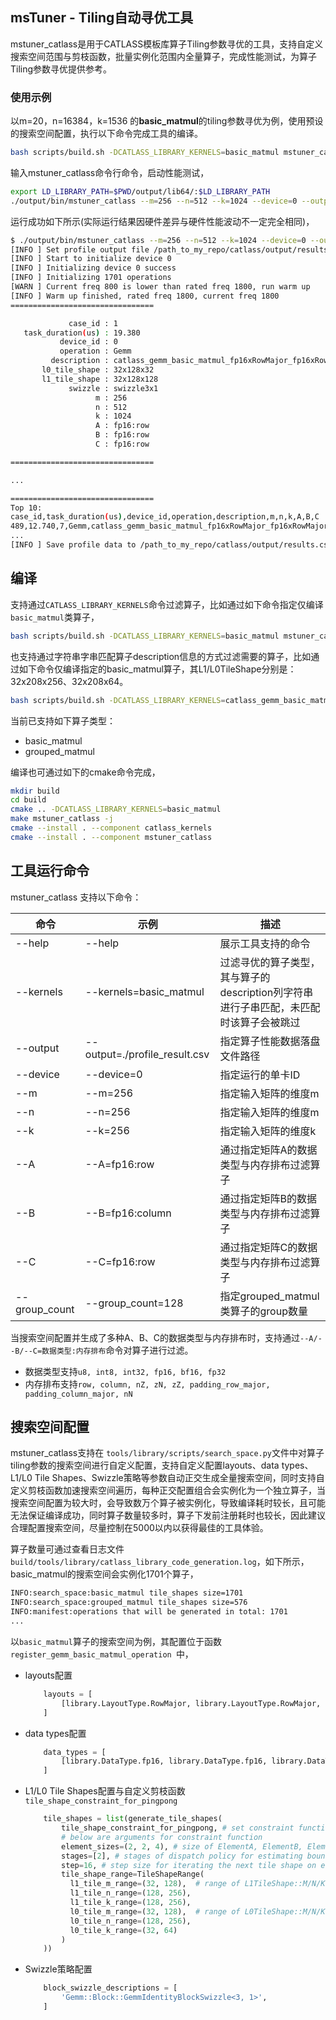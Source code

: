 ## msTuner - Tiling自动寻优工具

mstuner_catlass是用于CATLASS模板库算子Tiling参数寻优的工具，支持自定义搜索空间范围与剪枝函数，批量实例化范围内全量算子，完成性能测试，为算子Tiling参数寻优提供参考。

### 使用示例

以m=20，n=16384，k=1536 的**basic_matmul**的tiling参数寻优为例，使用预设的搜索空间配置，执行以下命令完成工具的编译。

```bash
bash scripts/build.sh -DCATLASS_LIBRARY_KERNELS=basic_matmul mstuner_catlass
```

输入mstuner_catlass命令行命令，启动性能测试，

```bash
export LD_LIBRARY_PATH=$PWD/output/lib64/:$LD_LIBRARY_PATH
./output/bin/mstuner_catlass --m=256 --n=512 --k=1024 --device=0 --output=results.csv
```

运行成功如下所示(实际运行结果因硬件差异与硬件性能波动不一定完全相同)，

```bash
$ ./output/bin/mstuner_catlass --m=256 --n=512 --k=1024 --device=0 --output=results.csv
[INFO ] Set profile output file /path_to_my_repo/catlass/output/results.csv
[INFO ] Start to initialize device 0
[INFO ] Initializing device 0 success
[INFO ] Initializing 1701 operations
[WARN ] Current freq 800 is lower than rated freq 1800, run warm up
[INFO ] Warm up finished, rated freq 1800, current freq 1800
================================

             case_id : 1
   task_duration(us) : 19.380
           device_id : 0
           operation : Gemm
         description : catlass_gemm_basic_matmul_fp16xRowMajor_fp16xRowMajor_fp16xRowMajor_32x128x128_32x128x32_swizzle3x1
       l0_tile_shape : 32x128x32
       l1_tile_shape : 32x128x128
             swizzle : swizzle3x1
                   m : 256
                   n : 512
                   k : 1024
                   A : fp16:row
                   B : fp16:row
                   C : fp16:row

================================

...

================================
Top 10:
case_id,task_duration(us),device_id,operation,description,m,n,k,A,B,C
489,12.740,7,Gemm,catlass_gemm_basic_matmul_fp16xRowMajor_fp16xRowMajor_fp16xRowMajor_64x128x128_64x128x64_swizzle3x1,256,512,1024,fp16:row,fp16:row,fp16:row
...
[INFO ] Save profile data to /path_to_my_repo/catlass/output/results.csv success
```

## 编译

支持通过`CATLASS_LIBRARY_KERNELS`命令过滤算子，比如通过如下命令指定仅编译`basic_matmul`类算子，

```bash
bash scripts/build.sh -DCATLASS_LIBRARY_KERNELS=basic_matmul mstuner_catlass
```

也支持通过字符串字串匹配算子description信息的方式过滤需要的算子，比如通过如下命令仅编译指定的basic_matmul算子，其L1/L0TileShape分别是：32x208x256、32x208x64。

```bash
bash scripts/build.sh -DCATLASS_LIBRARY_KERNELS=catlass_gemm_basic_matmul_fp16xRowMajor_fp16xRowMajor_fp16xRowMajor_32x208x256_32x208x64_swizzle3x1 mstuner_catlass
```

当前已支持如下算子类型：

- basic_matmul
- grouped_matmul

编译也可通过如下的cmake命令完成，

```bash
mkdir build
cd build
cmake .. -DCATLASS_LIBRARY_KERNELS=basic_matmul
make mstuner_catlass -j
cmake --install . --component catlass_kernels
cmake --install . --component mstuner_catlass
```

## 工具运行命令

mstuner_catlass 支持以下命令：

| 命令          | 示例                          | 描述                                                         |
| ------------- | ----------------------------- | ------------------------------------------------------------ |
| --help        | --help                        | 展示工具支持的命令                                           |
| --kernels     | --kernels=basic_matmul        | 过滤寻优的算子类型，其与算子的description列字符串进行子串匹配，未匹配时该算子会被跳过 |
| --output      | --output=./profile_result.csv | 指定算子性能数据落盘文件路径                                 |
| --device      | --device=0                    | 指定运行的单卡ID                                             |
| --m           | --m=256                       | 指定输入矩阵的维度m                                          |
| --n           | --n=256                       | 指定输入矩阵的维度m                                          |
| --k           | --k=256                       | 指定输入矩阵的维度k                                          |
| --A           | --A=fp16:row                  | 通过指定矩阵A的数据类型与内存排布过滤算子                      |
| --B           | --B=fp16:column               | 通过指定矩阵B的数据类型与内存排布过滤算子                    |
| --C           | --C=fp16:row                  | 通过指定矩阵C的数据类型与内存排布过滤算子                    |
| --group_count | --group_count=128             | 指定grouped_matmul类算子的group数量                          |

当搜索空间配置并生成了多种A、B、C的数据类型与内存排布时，支持通过`--A/--B/--C=数据类型:内存排布`命令对算子进行过滤。
 - 数据类型支持`u8, int8, int32, fp16, bf16, fp32`
 - 内存排布支持`row, column, nZ, zN, zZ, padding_row_major, padding_column_major, nN`

## 搜索空间配置

mstuner_catlass支持在 `tools/library/scripts/search_space.py`文件中对算子tiling参数的搜索空间进行自定义配置，支持自定义配置layouts、data types、L1/L0 Tile Shapes、Swizzle策略等参数自动正交生成全量搜索空间，同时支持自定义剪枝函数加速搜索空间遍历，每种正交配置组合会实例化为一个独立算子，当搜索空间配置为较大时，会导致数万个算子被实例化，导致编译耗时较长，且可能无法保证编译成功，同时算子数量较多时，算子下发前注册耗时也较长，因此建议合理配置搜索空间，尽量控制在5000以内以获得最佳的工具体验。

算子数量可通过查看日志文件`build/tools/library/catlass_library_code_generation.log`，如下所示，basic_matmul的搜索空间会实例化1701个算子，

```txt
INFO:search_space:basic_matmul tile_shapes size=1701
INFO:search_space:grouped_matmul tile_shapes size=576
INFO:manifest:operations that will be generated in total: 1701
...
```

以`basic_matmul`算子的搜索空间为例，其配置位于函数`register_gemm_basic_matmul_operation `中，

- layouts配置

  ```python
      layouts = [
          [library.LayoutType.RowMajor, library.LayoutType.RowMajor, library.LayoutType.RowMajor],
      ]
  ```

- data types配置

  ```python
      data_types = [
          [library.DataType.fp16, library.DataType.fp16, library.DataType.fp16]
      ]
  ```

- L1/L0 Tile Shapes配置与自定义剪枝函数`tile_shape_constraint_for_pingpong`

  ```python
      tile_shapes = list(generate_tile_shapes(
          tile_shape_constraint_for_pingpong, # set constraint function based on dispatch policy
          # below are arguments for constraint function
          element_sizes=(2, 2, 4), # size of ElementA, ElementB, ElementAccumulator
          stages=[2], # stages of dispatch policy for estimating boundary conditions, e.g. 2 for UB stages
          step=16, # step size for iterating the next tile shape on each dimension of L1/L0 tile shape
          tile_shape_range=TileShapeRange(
            l1_tile_m_range=(32, 128),  # range of L1TileShape::M/N/K
            l1_tile_n_range=(128, 256),
            l1_tile_k_range=(128, 256),
            l0_tile_m_range=(32, 128),  # range of L0TileShape::M/N/K
            l0_tile_n_range=(128, 256),
            l0_tile_k_range=(32, 64)
          )
      ))
  ```

- Swizzle策略配置

  ```python
      block_swizzle_descriptions = [
          'Gemm::Block::GemmIdentityBlockSwizzle<3, 1>',
      ]
  ```
